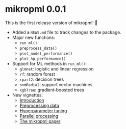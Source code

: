 # mikropml 0.0.1

This is the first release version of mikropml! 🎉

* Added a `NEWS.md` file to track changes to the package.
* Major new functions:
    * `run_ml()`
    * `preprocess_data()`
    * `plot_model_performance()`
    * `plot_hp_performance()`
* Support for ML methods in `run_ml()`:
    * `glmnet`: logistic and linear regression
    * `rf`: random forest
    * `rpart2`: decision trees
    * `svmRadial`: support vector machines
    * `xgbTree`: gradient-boosted trees
* New vignettes:
    * [Introduction](http://www.schlosslab.org/mikropml/articles/introduction.html)
    * [Preprocessing data](http://www.schlosslab.org/mikropml/articles/preprocess.html)
    * [Hyperparameter tuning](http://www.schlosslab.org/mikropml/articles/tuning.html)
    * [Parallel processing](http://www.schlosslab.org/mikropml/articles/parallel.html)
    * [The mikropml paper](http://www.schlosslab.org/mikropml/articles/paper.html)
